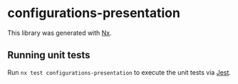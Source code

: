 # configurations-presentation

This library was generated with [Nx](https://nx.dev).

## Running unit tests

Run `nx test configurations-presentation` to execute the unit tests via [Jest](https://jestjs.io).
